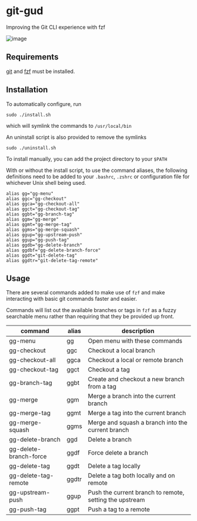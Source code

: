 # git-gud

Improving the Git CLI experience with fzf

![image](https://i.imgur.com/fHq6AZa.gif)

## Requirements

[git](https://github.com/git/git) and [fzf](https://github.com/junegunn/fzf) must be installed.

## Installation

To automatically configure, run

```
sudo ./install.sh
```

which will symlink the commands to `/usr/local/bin`

An uninstall script is also provided to remove the symlinks

```
sudo ./uninstall.sh
```

To install manually, you can add the project directory to your `$PATH`

With or without the install script, to use the command aliases, the following definitions need to be added to your `.bashrc`, `.zshrc` or configuration file for whichever Unix shell being used.

```
alias gg="gg-menu"
alias ggc="gg-checkout"
alias ggca="gg-checkout-all"
alias ggct="gg-checkout-tag"
alias ggbt="gg-branch-tag"
alias ggm="gg-merge"
alias ggmt="gg-merge-tag"
alias ggms="gg-merge-squash"
alias ggup="gg-upstream-push"
alias ggup="gg-push-tag"
alias ggdb="gg-delete-branch"
alias ggdbf="gg-delete-branch-force"
alias ggdt="git-delete-tag"
alias ggdtr="git-delete-tag-remote"
```
## Usage

There are several commands added to make use of `fzf` and make interacting with basic git commands faster and easier.

Commands will list out the available branches or tags in `fzf` as a fuzzy searchable menu rather than requiring that they be provided up front.

| command                | alias     | description                                              |
| --------------------   | --------- | -------------------------------------------------------- |
| gg-menu                | gg        | Open menu with these commands                            |
| gg-checkout            | ggc       | Checkout a local branch                                  |
| gg-checkout-all        | ggca      | Checkout a local or remote branch                        |
| gg-checkout-tag        | ggct      | Checkout a tag                                           |
| gg-branch-tag          | ggbt      | Create and checkout a new branch from a tag              |
| gg-merge               | ggm       | Merge a branch into the current branch                   |
| gg-merge-tag           | ggmt      | Merge a tag into the current branch                      |
| gg-merge-squash        | ggms      | Merge and squash a branch into the current branch        |
| gg-delete-branch       | ggd       | Delete a branch                                          |
| gg-delete-branch-force | ggdf      | Force delete a branch                                    |
| gg-delete-tag          | ggdt      | Delete a tag locally                                     |
| gg-delete-tag-remote   | ggdtr     | Delete a tag both locally and on remote                  |
| gg-upstream-push       | ggup      | Push the current branch to remote, setting the upstream  |
| gg-push-tag            | ggpt      | Push a tag to a remote                                   |

